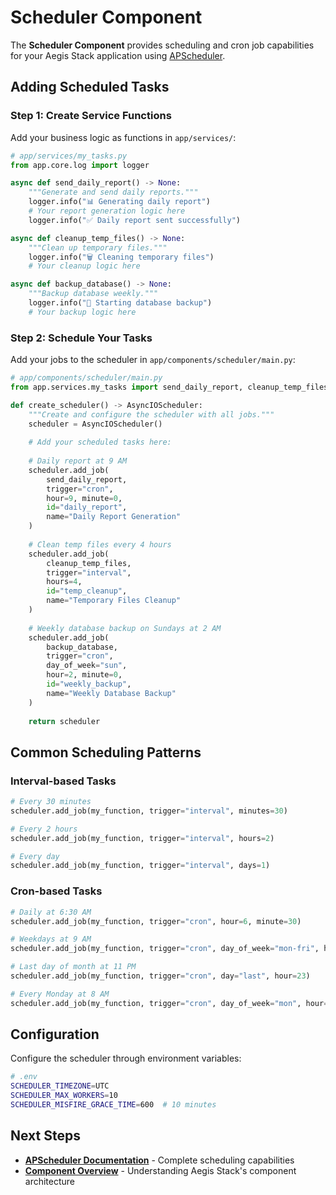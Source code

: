 # Scheduler Component

The **Scheduler Component** provides scheduling and cron job capabilities for your Aegis Stack application using [APScheduler](https://apscheduler.readthedocs.io/).

## Adding Scheduled Tasks

### Step 1: Create Service Functions

Add your business logic as functions in `app/services/`:

```python
# app/services/my_tasks.py
from app.core.log import logger

async def send_daily_report() -> None:
    """Generate and send daily reports."""
    logger.info("📊 Generating daily report")
    # Your report generation logic here
    logger.info("✅ Daily report sent successfully")

async def cleanup_temp_files() -> None:
    """Clean up temporary files."""
    logger.info("🗑️ Cleaning temporary files")
    # Your cleanup logic here

async def backup_database() -> None:
    """Backup database weekly."""
    logger.info("💾 Starting database backup")
    # Your backup logic here
```

### Step 2: Schedule Your Tasks

Add your jobs to the scheduler in `app/components/scheduler/main.py`:

```python
# app/components/scheduler/main.py
from app.services.my_tasks import send_daily_report, cleanup_temp_files, backup_database

def create_scheduler() -> AsyncIOScheduler:
    """Create and configure the scheduler with all jobs."""
    scheduler = AsyncIOScheduler()
    
    # Add your scheduled tasks here:
    
    # Daily report at 9 AM
    scheduler.add_job(
        send_daily_report,
        trigger="cron",
        hour=9, minute=0,
        id="daily_report",
        name="Daily Report Generation"
    )
    
    # Clean temp files every 4 hours
    scheduler.add_job(
        cleanup_temp_files,
        trigger="interval",
        hours=4,
        id="temp_cleanup",
        name="Temporary Files Cleanup"
    )
    
    # Weekly database backup on Sundays at 2 AM
    scheduler.add_job(
        backup_database,
        trigger="cron",
        day_of_week="sun",
        hour=2, minute=0,
        id="weekly_backup",
        name="Weekly Database Backup"
    )
    
    return scheduler
```

## Common Scheduling Patterns

### Interval-based Tasks

```python
# Every 30 minutes
scheduler.add_job(my_function, trigger="interval", minutes=30)

# Every 2 hours  
scheduler.add_job(my_function, trigger="interval", hours=2)

# Every day
scheduler.add_job(my_function, trigger="interval", days=1)
```

### Cron-based Tasks

```python
# Daily at 6:30 AM
scheduler.add_job(my_function, trigger="cron", hour=6, minute=30)

# Weekdays at 9 AM
scheduler.add_job(my_function, trigger="cron", day_of_week="mon-fri", hour=9)

# Last day of month at 11 PM
scheduler.add_job(my_function, trigger="cron", day="last", hour=23)

# Every Monday at 8 AM
scheduler.add_job(my_function, trigger="cron", day_of_week="mon", hour=8)
```

## Configuration

Configure the scheduler through environment variables:

```bash
# .env
SCHEDULER_TIMEZONE=UTC
SCHEDULER_MAX_WORKERS=10
SCHEDULER_MISFIRE_GRACE_TIME=600  # 10 minutes
```



## Next Steps

- **[APScheduler Documentation](https://apscheduler.readthedocs.io/en/stable/)** - Complete scheduling capabilities
- **[Component Overview](./index.md)** - Understanding Aegis Stack's component architecture